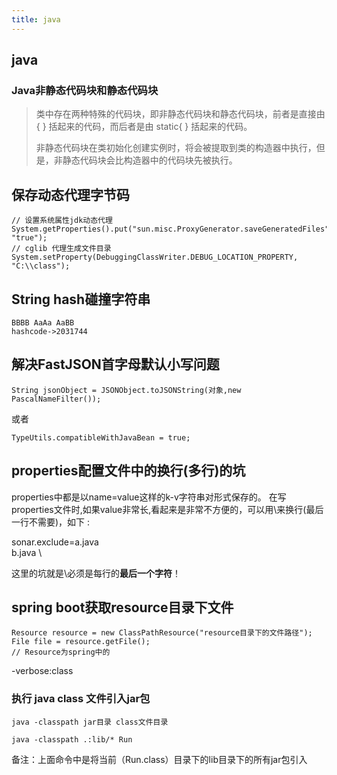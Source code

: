 ```yaml
---
title: java
---
```

## java
###  Java非静态代码块和静态代码块

> 类中存在两种特殊的代码块，即非静态代码块和静态代码块，前者是直接由 { } 括起来的代码，而后者是由 static{ } 括起来的代码。
>
> 非静态代码块在类初始化创建实例时，将会被提取到类的构造器中执行，但是，非静态代码块会比构造器中的代码块先被执行。



## 保存动态代理字节码

```
// 设置系统属性jdk动态代理
System.getProperties().put("sun.misc.ProxyGenerator.saveGeneratedFiles", "true"); 
// cglib 代理生成文件目录
System.setProperty(DebuggingClassWriter.DEBUG_LOCATION_PROPERTY, "C:\\class");
```

## String hash碰撞字符串

```
BBBB AaAa AaBB
hashcode->2031744
```

## 解决FastJSON首字母默认小写问题

```
String jsonObject = JSONObject.toJSONString(对象,new PascalNameFilter());
```

或者

```
TypeUtils.compatibleWithJavaBean = true;
```

## properties配置文件中的换行(多行)的坑

properties中都是以name=value这样的k-v字符串对形式保存的。
在写properties文件时,如果value非常长,看起来是非常不方便的，可以用\来换行(最后一行不需要\)，如下 :

sonar.exclude=a.java \
                     	  b.java \
                     
这里的坑就是\必须是每行的**最后一个字符**！

## spring boot获取resource目录下文件

```
Resource resource = new ClassPathResource("resource目录下的文件路径");
File file = resource.getFile();
// Resource为spring中的
```



-verbose:class

### 执行 java class 文件引入jar包

```
java -classpath jar目录 class文件目录

java -classpath .:lib/* Run 
```

备注：上面命令中是将当前（Run.class）目录下的lib目录下的所有jar包引入